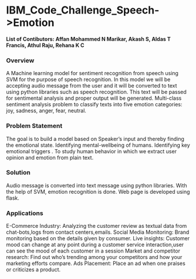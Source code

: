 # IBM_Code_Challenge_Speech->Emotion
**List of Contibutors:
Affan Mohammed N Marikar, Akash S, Aldas T Francis, Athul Raju, Rehana K C**


### Overview
A Machine learning model  for sentiment recognition from speech using SVM for the purpose of speech recognition. In this model we will be accepting audio message from the user and it will be converted to text using python libraries such as speech recognition. This text will be passed for sentimental analysis and proper output will be generated. Multi-class sentiment analysis problem to classify texts into five emotion categories: joy, sadness, anger, fear, neutral. 


### Problem Statement
The goal is to build a model based on Speaker’s input and thereby finding  the emotional  state.
Identifying mental-wellbeing of  humans.
Identifying key emotional triggers .
To study human behavior in which we extract user opinion and emotion from plain text.


### Solution
Audio message is converted into text message using python libraries.
With the help of SVM, emotion recognition is done.
Web page is developed using flask.

### Applications
E-Commerce Industry: Analyzing the customer review as textual data from chat-bots,logs from contact centers,emails.
Social Media Monitoring: Brand monitoring based on the details given by consumer.
Live insights: Customer mood can change at any point during a customer service interaction,user can see the mood of each customer in a session
Market and competitor research: Find out who’s trending among your competitors and how your marketing efforts compare.
Ads Placement: Place an  ad when one praises or criticizes a product.






